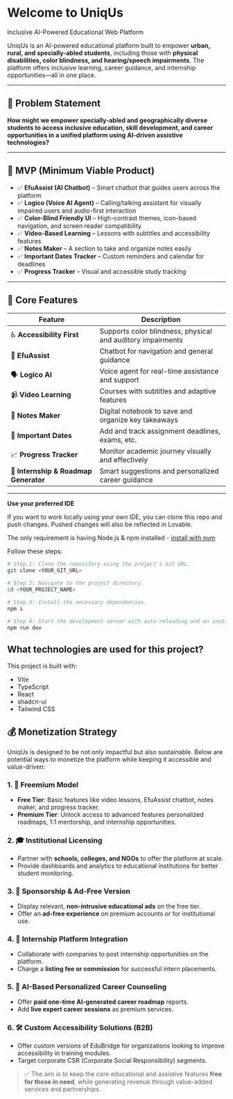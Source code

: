 # Welcome to UniqUs

Inclusive AI-Powered Educational Web Platform

UniqUs is an AI-powered educational platform built to empower **urban, rural, and specially-abled students**, including those with **physical disabilities, color blindness, and hearing/speech impairments**. The platform offers inclusive learning, career guidance, and internship opportunities—all in one place.

---

## 🧩 Problem Statement

**How might we empower specially-abled and geographically diverse students to access inclusive education, skill development, and career opportunities in a unified platform using AI-driven assistive technologies?**

---

## 🚀 MVP (Minimum Viable Product)

- ✅ **EfuAssist (AI Chatbot)** – Smart chatbot that guides users across the platform  
- ✅ **Logico (Voice AI Agent)** – Calling/talking assistant for visually impaired users and audio-first interaction  
- ✅ **Color-Blind Friendly UI** – High-contrast themes, icon-based navigation, and screen reader compatibility  
- ✅ **Video-Based Learning** – Lessons with subtitles and accessibility features  
- ✅ **Notes Maker** – A section to take and organize notes easily  
- ✅ **Important Dates Tracker** – Custom reminders and calendar for deadlines  
- ✅ **Progress Tracker** – Visual and accessible study tracking  

---

## 🧠 Core Features

| Feature                         | Description                                                                 |
|---------------------------------|-----------------------------------------------------------------------------|
| ♿ **Accessibility First**       | Supports color blindness, physical and auditory impairments                |
| 💬 **EfuAssist**                | Chatbot for navigation and general guidance                                |
| 🗣️ **Logico AI**                 | Voice agent for real-time assistance and support                           |
| 📹 **Video Learning**           | Courses with subtitles and adaptive features                               |
| 📝 **Notes Maker**              | Digital notebook to save and organize key takeaways                        |
| 📅 **Important Dates**          | Add and track assignment deadlines, exams, etc.                            |
| 📈 **Progress Tracker**         | Monitor academic journey visually and effectively                          |
| 💼 **Internship & Roadmap Generator** | Smart suggestions and personalized career guidance                    |

---


**Use your preferred IDE**

If you want to work locally using your own IDE, you can clone this repo and push changes. Pushed changes will also be reflected in Lovable.

The only requirement is having Node.js & npm installed - [install with nvm](https://github.com/nvm-sh/nvm#installing-and-updating)

Follow these steps:

```sh
# Step 1: Clone the repository using the project's Git URL.
git clone <YOUR_GIT_URL>

# Step 2: Navigate to the project directory.
cd <YOUR_PROJECT_NAME>

# Step 3: Install the necessary dependencies.
npm i

# Step 4: Start the development server with auto-reloading and an instant preview.
npm run dev
```


## What technologies are used for this project?

This project is built with:

- Vite
- TypeScript
- React
- shadcn-ui
- Tailwind CSS

## 💰 Monetization Strategy

UniqUs is designed to be not only impactful but also sustainable. Below are potential ways to monetize the platform while keeping it accessible and value-driven:

### 1. 🌟 Freemium Model
- **Free Tier**: Basic features like video lessons, EfuAssist chatbot, notes maker, and progress tracker.
- **Premium Tier**: Unlock access to advanced features personalized roadmaps, 1:1 mentorship, and internship opportunities.

### 2. 🎓 Institutional Licensing
- Partner with **schools, colleges, and NGOs** to offer the platform at scale.
- Provide dashboards and analytics to educational institutions for better student monitoring.

### 3. 📣 Sponsorship & Ad-Free Version
- Display relevant, **non-intrusive educational ads** on the free tier.
- Offer an **ad-free experience** on premium accounts or for institutional use.

### 4. 🤝 Internship Platform Integration
- Collaborate with companies to post internship opportunities on the platform.
- Charge a **listing fee or commission** for successful intern placements.

### 5. 🧠 AI-Based Personalized Career Counseling
- Offer **paid one-time AI-generated career roadmap** reports.
- Add **live expert career sessions** as premium services.

### 6. 🛠️ Custom Accessibility Solutions (B2B)
- Offer custom versions of EduBridge for organizations looking to improve accessibility in training modules.
- Target corporate CSR (Corporate Social Responsibility) segments.

> ✅ The aim is to keep the core educational and assistive features **free for those in need**, while generating revenue through value-added services and partnerships.


